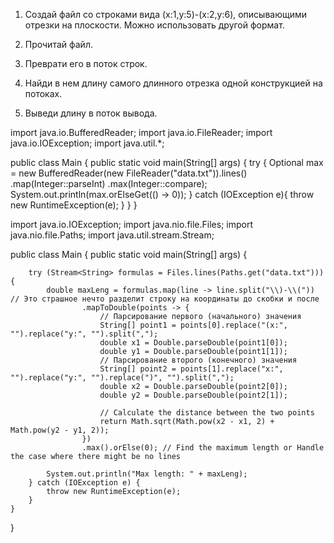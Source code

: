 1. Создай файл со строками вида (x:1,y:5)-(x:2,y:6), описывающими отрезки на плоскости.
Можно использовать другой формат.

2. Прочитай файл.
3. Преврати его в поток строк.
4. Найди в нем длину самого длинного отрезка одной конструкцией на потоках.
5. Выведи длину в поток вывода.



import java.io.BufferedReader;
import java.io.FileReader;
import java.io.IOException;
import java.util.*;

public class Main {
public static void main(String[] args) {
try {
Optional<Integer> max = new BufferedReader(new FileReader("data.txt")).lines()
.map(Integer::parseInt)
.max(Integer::compare);
System.out.println(max.orElseGet(() -> 0));
} catch (IOException e){
throw new RuntimeException(e);
}
}
}






import java.io.IOException;
import java.nio.file.Files;
import java.nio.file.Paths;
import java.util.stream.Stream;

public class Main {
public static void main(String[] args) {

        try (Stream<String> formulas = Files.lines(Paths.get("data.txt"))) {
            double maxLeng = formulas.map(line -> line.split("\\)-\\(")) // Это страшное нечто разделит строку на координаты до скобки и после
                    .mapToDouble(points -> {
                        // Парсирование первого (начального) значения
                        String[] point1 = points[0].replace("(x:", "").replace("y:", "").split(",");
                        double x1 = Double.parseDouble(point1[0]);
                        double y1 = Double.parseDouble(point1[1]);
                        // Парсирование второго (конечного) значения
                        String[] point2 = points[1].replace("x:", "").replace("y:", "").replace(")", "").split(",");
                        double x2 = Double.parseDouble(point2[0]);
                        double y2 = Double.parseDouble(point2[1]);

                        // Calculate the distance between the two points
                        return Math.sqrt(Math.pow(x2 - x1, 2) + Math.pow(y2 - y1, 2));
                    })
                    .max().orElse(0); // Find the maximum length or Handle the case where there might be no lines

            System.out.println("Max length: " + maxLeng);
        } catch (IOException e) {
            throw new RuntimeException(e);
        }
    }
}